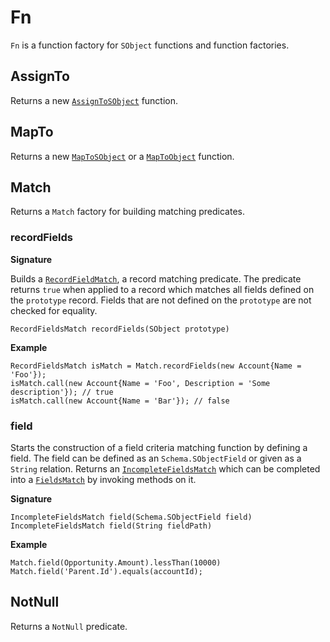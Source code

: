 # Fn

`Fn` is a function factory for `SObject` functions and function factories.

## AssignTo

Returns a new [`AssignToSObject`](AssignToSObject) function.

## MapTo

Returns a new [`MapToSObject`](MapToSObject) or a [`MapToObject`](MapToObject) function.

## Match

Returns a `Match` factory for building matching predicates.

### recordFields

**Signature**

Builds a [`RecordFieldMatch`](RecordFieldsMatch), a record matching predicate. The predicate returns `true` when applied to a record which matches all fields defined on the `prototype` record. Fields that are not defined on the `prototype` are not checked for equality.

```
RecordFieldsMatch recordFields(SObject prototype)
```

**Example**

```
RecordFieldsMatch isMatch = Match.recordFields(new Account{Name = 'Foo'});
isMatch.call(new Account{Name = 'Foo', Description = 'Some description'}); // true
isMatch.call(new Account{Name = 'Bar'}); // false
```

### field

Starts the construction of a field criteria matching function by defining a field. The field can be defined as an `Schema.SObjectField` or given as a `String` relation. Returns an [`IncompleteFieldsMatch`](IncompleteFieldsMatch) which can be completed into a [`FieldsMatch`](FieldsMatch) by invoking methods on it.

**Signature**

```
IncompleteFieldsMatch field(Schema.SObjectField field)
IncompleteFieldsMatch field(String fieldPath)
```

**Example**

```
Match.field(Opportunity.Amount).lessThan(10000)
Match.field('Parent.Id').equals(accountId);
```

## NotNull

Returns a `NotNull` predicate.
